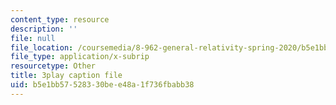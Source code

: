 ```yaml
---
content_type: resource
description: ''
file: null
file_location: /coursemedia/8-962-general-relativity-spring-2020/b5e1bb57528330bee48a1f736fbabb38_JNWXzIFcf3g.srt
file_type: application/x-subrip
resourcetype: Other
title: 3play caption file
uid: b5e1bb57-5283-30be-e48a-1f736fbabb38
---
```

